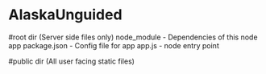 # AlaskaUnguided 

#root dir (Server side files only)
    node_module - Dependencies of this node app
    package.json - Config file for app
    app.js - node entry point


#public dir (All user facing static files)
